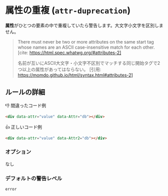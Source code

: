 # 属性の重複 (`attr-duprecation`)

**属性**がひとつの要素の中で重複していたら警告します。大文字小文字を区別しません。

> There must never be two or more attributes on the same start tag whose names are an ASCII case-insensitive match for each other.
> [cite: https://html.spec.whatwg.org/#attributes-2]
>
> 名前が互いにASCII大文字・小文字不区別でマッチする同じ開始タグで2つ以上の属性があってはならない。
> [引用: https://momdo.github.io/html/syntax.html#attributes-2]

## ルールの詳細

👎 間違ったコード例

```html
<div data-attr="value" data-Attr="db"></div>
```

👍 正しいコード例

```html
<div data-attr="value" data-Attr2="db"></div>
```

### オプション

なし

### デフォルトの警告レベル

`error`


